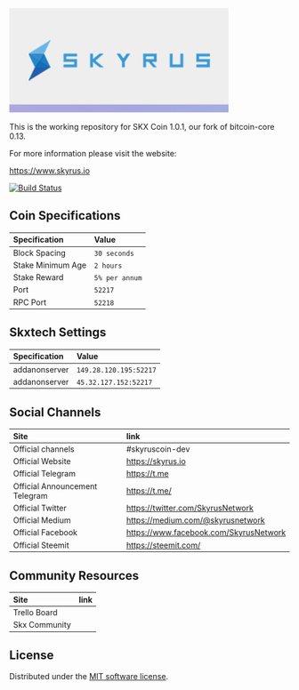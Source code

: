 ![Skyrus](./img/logo-extended.png)

This is the working repository for SKX Coin 1.0.1, our fork of bitcoin-core 0.13.

For more information please visit the website:

https://www.skyrus.io

[![Build Status](https://travis-ci.org/Skyrus/skyrus-core.svg?branch=master)](https://travis-ci.org/Skyrus/skyrus-core)

## Coin Specifications

| Specification | Value |
|:-----------|:-----------|
| Block Spacing | `30 seconds` |
| Stake Minimum Age | `2 hours` |
| Stake Reward | `5% per annum` |
| Port | `52217` |
| RPC Port | `52218` |

## Skxtech Settings

| Specification | Value |
|:-----------|:-----------|
| addanonserver | `149.28.120.195:52217` |
| addanonserver | `45.32.127.152:52217` |

## Social Channels

| Site | link |
|:-----------|:-----------|
| Official channels | #skyruscoin-dev |
| Official Website | https://skyrus.io |
| Official Telegram | https://t.me |
| Official Announcement Telegram | https://t.me/ |
| Official Twitter | https://twitter.com/SkyrusNetwork |
| Official Medium | https://medium.com/@skyrusnetwork |
| Official Facebook | https://www.facebook.com/SkyrusNetwork |
| Official Steemit | https://steemit.com/ |


## Community Resources

| Site | link |
|:-----------|:-----------|
| Trello Board |  |
| Skx Community |  |



License
---------------------
Distributed under the [MIT software license](http://www.opensource.org/licenses/mit-license.php).

